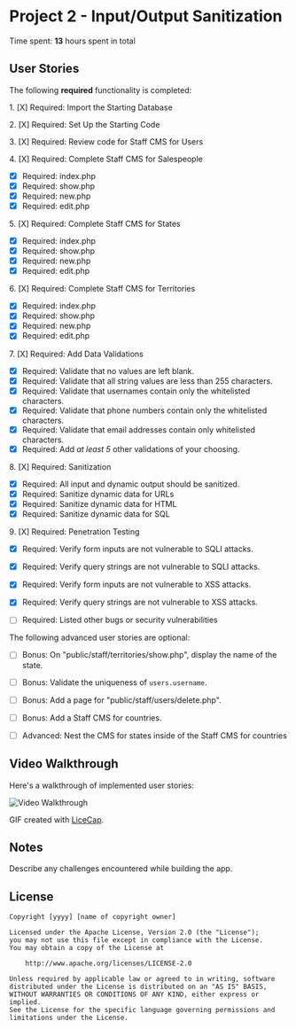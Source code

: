 # Project 2 - Input/Output Sanitization

Time spent: **13** hours spent in total

## User Stories

The following **required** functionality is completed:

1\. [X]  Required: Import the Starting Database

2\. [X]  Required: Set Up the Starting Code

3\. [X]  Required: Review code for Staff CMS for Users

4\. [X]  Required: Complete Staff CMS for Salespeople
  * [X]  Required: index.php
  * [X]  Required: show.php
  * [X]  Required: new.php
  * [X]  Required: edit.php

5\. [X]  Required: Complete Staff CMS for States
  * [X]  Required: index.php
  * [X]  Required: show.php
  * [X]  Required: new.php
  * [X]  Required: edit.php

6\. [X]  Required: Complete Staff CMS for Territories
  * [X]  Required: index.php
  * [X]  Required: show.php
  * [X]  Required: new.php
  * [X]  Required: edit.php

7\. [X]  Required: Add Data Validations
  * [X]  Required: Validate that no values are left blank.
  * [X]  Required: Validate that all string values are less than 255 characters.
  * [X]  Required: Validate that usernames contain only the whitelisted characters.
  * [X]  Required: Validate that phone numbers contain only the whitelisted characters.
  * [X]  Required: Validate that email addresses contain only whitelisted characters.
  * [X]  Required: Add *at least 5* other validations of your choosing.

8\. [X]  Required: Sanitization
  * [X]  Required: All input and dynamic output should be sanitized.
  * [X]  Required: Sanitize dynamic data for URLs
  * [X]  Required: Sanitize dynamic data for HTML
  * [X]  Required: Sanitize dynamic data for SQL

9\. [X]  Required: Penetration Testing
  * [X]  Required: Verify form inputs are not vulnerable to SQLI attacks.
  * [X]  Required: Verify query strings are not vulnerable to SQLI attacks.
  * [X]  Required: Verify form inputs are not vulnerable to XSS attacks.
  * [X]  Required: Verify query strings are not vulnerable to XSS attacks.
  * [ ]  Required: Listed other bugs or security vulnerabilities


The following advanced user stories are optional:

- [ ]  Bonus: On "public/staff/territories/show.php", display the name of the state.

- [ ]  Bonus: Validate the uniqueness of `users.username`.

- [ ]  Bonus: Add a page for "public/staff/users/delete.php".

- [ ]  Bonus: Add a Staff CMS for countries.

- [ ]  Advanced: Nest the CMS for states inside of the Staff CMS for countries


## Video Walkthrough

Here's a walkthrough of implemented user stories:

<img src='http://imgur.com/a/aX43Y' title='Video Walkthrough' width='' alt='Video Walkthrough' />

GIF created with [LiceCap](http://www.cockos.com/licecap/).

## Notes

Describe any challenges encountered while building the app.

## License

    Copyright [yyyy] [name of copyright owner]

    Licensed under the Apache License, Version 2.0 (the "License");
    you may not use this file except in compliance with the License.
    You may obtain a copy of the License at

        http://www.apache.org/licenses/LICENSE-2.0

    Unless required by applicable law or agreed to in writing, software
    distributed under the License is distributed on an "AS IS" BASIS,
    WITHOUT WARRANTIES OR CONDITIONS OF ANY KIND, either express or implied.
    See the License for the specific language governing permissions and
    limitations under the License.
